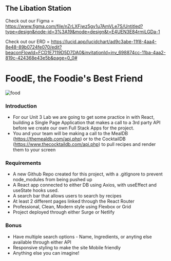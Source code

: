 ## The Libation Station

Check out our Figma = https://www.figma.com/file/nZrLXFjwz5gy1u7AmVLe7S/Untitled?type=design&node-id=3%3A19&mode=design&t=E4UEN3E84rmiLGDa-1

Check out our ERD = https://lucid.app/lucidchart/ad9c3abe-11f8-4aa4-8e48-89b0724fe070/edit?beaconFlowId=FCD1E7119D5D7DA0&invitationId=inv_698874cc-11ba-4aa2-819c-424368e43e5b&page=0_0#

# FoodE, the Foodie's Best Friend

![food](https://www.tapasmagazine.es/wp-content/uploads/2023/03/mykalekitchen-cuentas-foodie-instagram.jpg)

### Introduction

- For our Unit 3 Lab we are going to get some practice in with React, building a Single Page Application that makes a call to a 3rd party API before we create our own Full Stack Apps for the project.
- You and your team will be making a call to the MealDB (https://themealdb.com/api.php) or to the CocktailDB (https://www.thecocktaildb.com/api.php) to pull recipes and render them to your screen
  

### Requirements

- A new Github Repo created for this project, with a .gitIgnore to prevent node_modules from being pushed up
- A React app connected to either DB using Axios, with useEffect and useState hooks used.
- A search bar that allows users to search by recipes
- At least 2 different pages linked through the React Router
- Professional, Clean, Modern style using Flexbox or Grid
- Project deployed through either Surge or Netlify



### Bonus

- Have multiple search options - Name, Ingredients, or anyting else available through either API
- Responsive styling to make the site Mobile friendly
- Anything else you can imagine!
